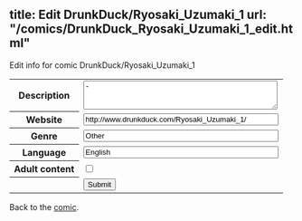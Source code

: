 title: Edit DrunkDuck/Ryosaki_Uzumaki_1
url: "/comics/DrunkDuck_Ryosaki_Uzumaki_1_edit.html"
---
Edit info for comic DrunkDuck/Ryosaki_Uzumaki_1

<form name="comic" action="http://gaepostmail.appspot.com/comic/" method="post">
<table class="comicinfo">
<tr>
<th>Description</th><td><textarea name="description" cols="40" rows="3">-</textarea></td>
</tr>
<tr>
<th>Website</th><td><input type="text" name="url" value="http://www.drunkduck.com/Ryosaki_Uzumaki_1/" size="40"/></td>
</tr>
<tr>
<th>Genre</th><td><input type="text" name="genre" value="Other" size="40"/></td>
</tr>
<tr>
<th>Language</th><td><input type="text" name="language" value="English" size="40"/></td>
</tr>
<tr>
<th>Adult content</th><td><input type="checkbox" name="adult" value="adult" /></td>
</tr>
<tr>
<th></th><td>
<input type="hidden" name="comic" value="DrunkDuck_Ryosaki_Uzumaki_1" />
<input type="submit" name="submit" value="Submit" />
</td>
</tr>
</table>
</form>

Back to the [comic](DrunkDuck_Ryosaki_Uzumaki_1.html).
